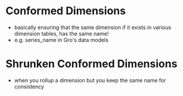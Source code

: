 # Conformed Dimensions

- basically ensuring that the same dimension if it exists in various dimension tables, has the same name! 
- e.g. series_name in Gro's data models 

# Shrunken Conformed Dimensions

- when you rollup a dimension but you keep the same name for consistency 

